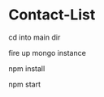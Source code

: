 # Contact-List
  
  cd into main dir
  
  fire up mongo instance
  
  npm install
  
  npm start
  
